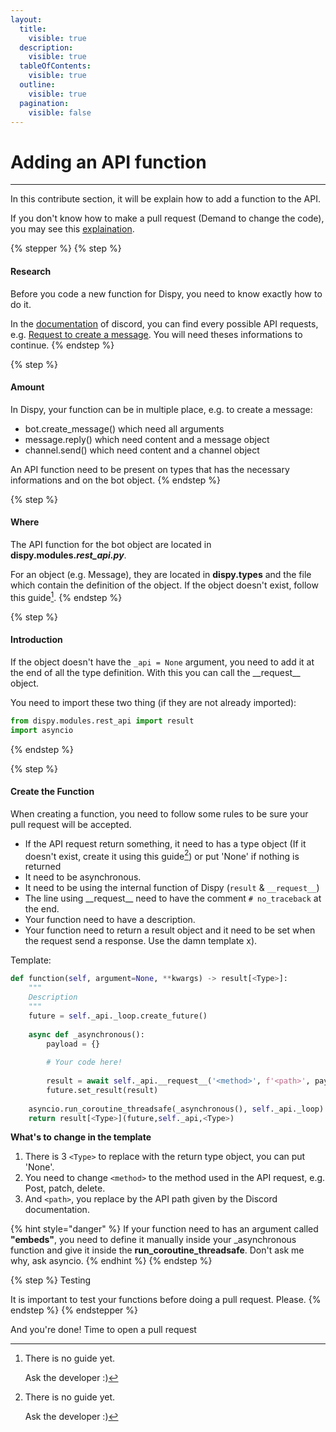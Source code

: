 ```yaml
---
layout:
  title:
    visible: true
  description:
    visible: true
  tableOfContents:
    visible: true
  outline:
    visible: true
  pagination:
    visible: false
---
```


# Adding an API function

***

In this contribute section, it will be explain how to add a function to the API.

If you don't know how to make a pull request (Demand to change the code), you may see this [explaination](./#how-to-make-a-pull-request).

{% stepper %}
{% step %}
#### Research

Before you code a new function for Dispy, you need to know exactly how to do it.

In the [documentation](https://discord.com/developers/docs/intro) of discord, you can find every possible API requests, e.g. [Request to create a message](https://discord.com/developers/docs/resources/message#create-message). You will need theses informations to continue.
{% endstep %}

{% step %}
#### Amount

In Dispy, your function can be in multiple place, e.g. to create a message:

* bot.create\_message() which need all arguments
* message.reply() which need content and a message object
* channel.send() which need content and a channel object

An API function need to be present on types that has the necessary informations and on the bot object.
{% endstep %}

{% step %}
#### Where

The API function for the bot object are located in **dispy.modules.**_**rest\_api.py**_.

For an object (e.g. Message), they are located in **dispy.types** and the file which contain the definition of the object. If the object doesn't exist, follow this guide[^1].
{% endstep %}

{% step %}
#### Introduction

If the object doesn't have the `_api = None` argument, you need to add it at the end of all the type definition. With this you can call the \_\_request\_\_ object.

You need to import these two thing (if they are not already imported):

```python
from dispy.modules.rest_api import result
import asyncio
```
{% endstep %}

{% step %}
#### Create the Function

When creating a function, you need to follow some rules to be sure your pull request will be accepted.

* If the API request return something, it need to has a type object (If it doesn't exist, create it using this guide[^2]) or put 'None' if nothing is returned
* It need to be asynchronous.
* It need to be using the internal function of Dispy (`result` & `__request__`)
* The line using \_\_request\_\_ need to have the comment `# no_traceback` at the end.
* Your function need to have a description.
* Your function need to return a result object and it need to be set when the request send a response. Use the damn template x).

Template:

```python
def function(self, argument=None, **kwargs) -> result[<Type>]:
    """
    Description
    """
    future = self._api._loop.create_future()
    
    async def _asynchronous():
        payload = {}
        
        # Your code here!
        
        result = await self._api.__request__('<method>', f'<path>', payload) # no_traceback
        future.set_result(result)
    
    asyncio.run_coroutine_threadsafe(_asynchronous(), self._api._loop)
    return result[<Type>](future,self._api,<Type>)
```

**What's to change in the template**

1. There is 3 `<Type>` to replace with the return type object, you can put 'None'.
2. You need to change `<method>` to the method used in the API request, e.g. Post, patch, delete.
3. And `<path>`, you replace by the API path given by the Discord documentation.

{% hint style="danger" %}
If your function need to has an argument called **"embeds"**, you need to define it manually inside your \_asynchronous function and give it inside the **run\_coroutine\_threadsafe**. Don't ask me why, ask asyncio.
{% endhint %}
{% endstep %}

{% step %}
Testing

It is important to test your functions before doing a pull request. Please.
{% endstep %}
{% endstepper %}

And you're done! Time to open a pull request

[^1]: There is no guide yet.

    Ask the developer :)

[^2]: There is no guide yet.

    Ask the developer :)
